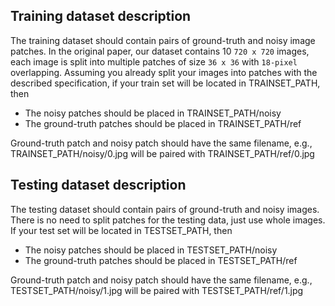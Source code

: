 
## Training dataset description

The training dataset should contain pairs of ground-truth and noisy image patches. In the original paper, our dataset contains 10 `720 x 720` images, 
each image is split into multiple patches of size `36 x 36` with `18-pixel` overlapping. Assuming you already split your images into patches with the described specification, if
your train set will be located in TRAINSET_PATH, then
- The noisy patches should be placed in TRAINSET_PATH/noisy
- The ground-truth patches should be placed in TRAINSET_PATH/ref

Ground-truth patch and noisy patch should have the same filename, e.g., TRAINSET_PATH/noisy/0.jpg will be paired with TRAINSET_PATH/ref/0.jpg

## Testing dataset description

The testing dataset should contain pairs of ground-truth and noisy images. There is no need to split patches for the testing data, just use whole images. If your test set will be located in TESTSET_PATH, then
- The noisy patches should be placed in TESTSET_PATH/noisy
- The ground-truth patches should be placed in TESTSET_PATH/ref

Ground-truth patch and noisy patch should have the same filename, e.g., TESTSET_PATH/noisy/1.jpg will be paired with TESTSET_PATH/ref/1.jpg
